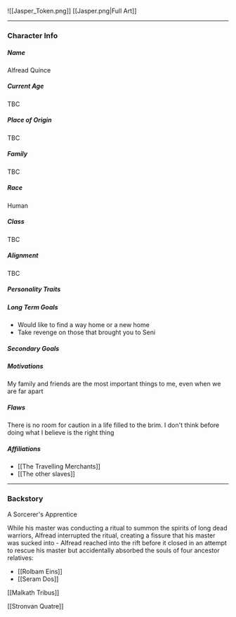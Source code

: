 ![[Jasper_Token.png]]
[[Jasper.png|Full Art]]

---
### Character Info

##### Name 
Alfread Quince

##### Current Age
TBC

##### Place of Origin
TBC

##### Family

TBC
##### Race
Human

##### Class
TBC

##### Alignment
TBC

##### Personality Traits


##### Long Term Goals
- Would like to find a way home or a new home
- Take revenge on those that brought you to Seni

##### Secondary Goals


##### Motivations
My family and friends are the most important things to me, even when we are far apart

##### Flaws
There is no room for caution in a life filled to the brim. I don't think before doing what I believe is the right thing

##### Affiliations
- [[The Travelling Merchants]]
- [[The other slaves]]

---
### Backstory
A Sorcerer's Apprentice

While his master was conducting a ritual to summon the spirits of long dead warriors, Alfread interrupted the ritual, creating a fissure that his master was sucked into - Alfread reached into the rift before it closed in an attempt to rescue his master but accidentally absorbed the souls of four ancestor relatives:
- [[Rolbam Eins]]
- [[Seram Dos]]

[[Malkath Tribus]]

[[Stronvan Quatre]]
